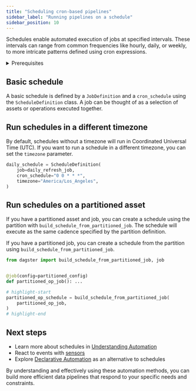 ```yaml
---
title: "Scheduling cron-based pipelines"
sidebar_label: "Running pipelines on a schedule"
sidebar_position: 10
---
```


Schedules enable automated execution of jobs at specified intervals. These intervals can range from common frequencies like hourly, daily, or weekly, to more intricate patterns defined using cron expressions.

<details>
<summary>Prerequisites</summary>

- Familiarity with [Assets](/concepts/assets)
- Familiarity with [Ops and Jobs](/concepts/ops-jobs)
</details>

## Basic schedule

A basic schedule is defined by a `JobDefinition` and a `cron_schedule` using the `ScheduleDefinition` class. A job can be thought of as a selection of assets or operations executed together.

<CodeExample filePath="guides/automation/simple-schedule-example.py" language="python" title="Simple Schedule Example" />

## Run schedules in a different timezone

By default, schedules without a timezone will run in Coordinated Universal Time (UTC). If you want to run a schedule in a different timezone, you can set the `timezone` parameter.

```python
daily_schedule = ScheduleDefinition(
    job=daily_refresh_job,
    cron_schedule="0 0 * * *", 
    timezone="America/Los_Angeles",
)
```

## Run schedules on a partitioned asset

If you have a partitioned asset and job, you can create a schedule using the partition with `build_schedule_from_partitioned_job`.
The schedule will execute as the same cadence specified by the partition definition.

<CodeExample filePath="guides/automation/schedule-with-partition.py" language="python" title="Schedule with partition" />

If you have a partitioned job, you can create a schedule from the partition using `build_schedule_from_partitioned_job`.

```python
from dagster import build_schedule_from_partitioned_job, job


@job(config=partitioned_config)
def partitioned_op_job(): ...

# highlight-start
partitioned_op_schedule = build_schedule_from_partitioned_job(
    partitioned_op_job,
)
# highlight-end
```



## Next steps

- Learn more about schedules in [Understanding Automation](/concepts/automation)
- React to events with [sensors](/guides/automation/sensors)
- Explore [Declarative Automation](/concepts/automation/declarative-automation) as an alternative to schedules

By understanding and effectively using these automation methods, you can build more efficient data pipelines that respond to your specific needs and constraints.
